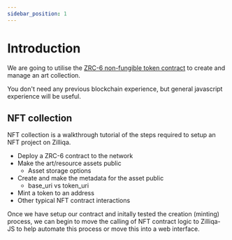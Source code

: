 ```yaml
---
sidebar_position: 1
---
```


# Introduction

We are going to utilise the [ZRC-6 non-fungible token contract](/docs/recipes/scilla-recipes/nonfungible.md) to create and manage an art collection.

You don't need any previous blockchain experience, but general javascript experience will be useful.

## NFT collection

NFT collection is a walkthrough tutorial of the steps required to setup an NFT project on Zilliqa.

* Deploy a ZRC-6 contract to the network
* Make the art/resource assets public
  * Asset storage options
* Create and make the metadata for the asset public
  * base_uri vs token_uri
* Mint a token to an address
* Other typical NFT contract interactions

Once we have setup our contract and initally tested the creation (minting) process, we can begin to move the calling of NFT contract logic to Zilliqa-JS to help automate this process or move this into a web interface.
